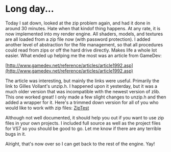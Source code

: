 # Long day...


Today I sat down, looked at the zip problem again, and had it done in around 30 minutes. Hate when that kindof thing happens. At any rate, it is now implemented into my render engine. All shaders, models, and textures are all loaded from a zip file now (with password protection). I added another level of abstraction for the file management, so that all procedures could read from zips or off the hard drive directly. Makes life a whole lot easier. What ended up helping me the most was an article from GameDev:

[http://www.gamedev.net/reference/articles/article1992.asp](http://www.gamedev.net/reference/articles/article1992.asp)

The article was interesting, but mainly the links were useful. Primarily the link to Gilles Vollant's unzip.h. I happened upon it yesterday, but it was a much older version that was incompatible with the newest version of zlib. This one worked great! I only made a few slight changes to unzip.h and then added a wrapper for it. Here's a trimmed down version for all of you who would like to work with zip files: [ZipTest](http://www.vfxjournal.net/ZipTest.zip)

Although not well documented, it should help you out if you want to use zip files in your own projects. I included full source as well as the project files for VS7 so you should be good to go. Let me know if there are any terrible bugs in it.

Alright, that's now over so I can get back to the rest of the engine. Yay!

